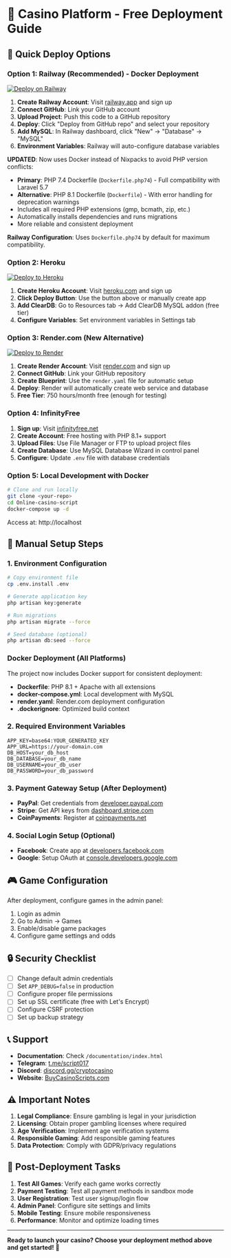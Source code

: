 # 🎰 Casino Platform - Free Deployment Guide

## 🚀 Quick Deploy Options

### Option 1: Railway (Recommended) - Docker Deployment
[![Deploy on Railway](https://railway.app/button.svg)](https://railway.app/new/template)

1. **Create Railway Account**: Visit [railway.app](https://railway.app) and sign up
2. **Connect GitHub**: Link your GitHub account
3. **Upload Project**: Push this code to a GitHub repository
4. **Deploy**: Click "Deploy from GitHub repo" and select your repository
5. **Add MySQL**: In Railway dashboard, click "New" → "Database" → "MySQL"
6. **Environment Variables**: Railway will auto-configure database variables

**UPDATED**: Now uses Docker instead of Nixpacks to avoid PHP version conflicts:
- **Primary**: PHP 7.4 Dockerfile (`Dockerfile.php74`) - Full compatibility with Laravel 5.7
- **Alternative**: PHP 8.1 Dockerfile (`Dockerfile`) - With error handling for deprecation warnings
- Includes all required PHP extensions (gmp, bcmath, zip, etc.)
- Automatically installs dependencies and runs migrations
- More reliable and consistent deployment

**Railway Configuration**: Uses `Dockerfile.php74` by default for maximum compatibility.

### Option 2: Heroku
[![Deploy to Heroku](https://www.herokucdn.com/deploy/button.svg)](https://heroku.com/deploy)

1. **Create Heroku Account**: Visit [heroku.com](https://heroku.com) and sign up
2. **Click Deploy Button**: Use the button above or manually create app
3. **Add ClearDB**: Go to Resources tab → Add ClearDB MySQL addon (free tier)
4. **Configure Variables**: Set environment variables in Settings tab

### Option 3: Render.com (New Alternative)
[![Deploy to Render](https://render.com/images/deploy-to-render-button.svg)](https://render.com)

1. **Create Render Account**: Visit [render.com](https://render.com) and sign up
2. **Connect GitHub**: Link your GitHub repository
3. **Create Blueprint**: Use the `render.yaml` file for automatic setup
4. **Deploy**: Render will automatically create web service and database
5. **Free Tier**: 750 hours/month free (enough for testing)

### Option 4: InfinityFree
1. **Sign up**: Visit [infinityfree.net](https://infinityfree.net)
2. **Create Account**: Free hosting with PHP 8.1+ support
3. **Upload Files**: Use File Manager or FTP to upload project files
4. **Create Database**: Use MySQL Database Wizard in control panel
5. **Configure**: Update `.env` file with database credentials

### Option 5: Local Development with Docker
```bash
# Clone and run locally
git clone <your-repo>
cd Online-casino-script
docker-compose up -d
```
Access at: http://localhost

## 🔧 Manual Setup Steps

### 1. Environment Configuration
```bash
# Copy environment file
cp .env.install .env

# Generate application key
php artisan key:generate

# Run migrations
php artisan migrate --force

# Seed database (optional)
php artisan db:seed --force
```

### Docker Deployment (All Platforms)
The project now includes Docker support for consistent deployment:
- **Dockerfile**: PHP 8.1 + Apache with all extensions
- **docker-compose.yml**: Local development with MySQL
- **render.yaml**: Render.com deployment configuration
- **.dockerignore**: Optimized build context

### 2. Required Environment Variables
```env
APP_KEY=base64:YOUR_GENERATED_KEY
APP_URL=https://your-domain.com
DB_HOST=your_db_host
DB_DATABASE=your_db_name
DB_USERNAME=your_db_user
DB_PASSWORD=your_db_password
```

### 3. Payment Gateway Setup (After Deployment)
- **PayPal**: Get credentials from [developer.paypal.com](https://developer.paypal.com)
- **Stripe**: Get API keys from [dashboard.stripe.com](https://dashboard.stripe.com)
- **CoinPayments**: Register at [coinpayments.net](https://coinpayments.net)

### 4. Social Login Setup (Optional)
- **Facebook**: Create app at [developers.facebook.com](https://developers.facebook.com)
- **Google**: Setup OAuth at [console.developers.google.com](https://console.developers.google.com)

## 🎮 Game Configuration

After deployment, configure games in the admin panel:
1. Login as admin
2. Go to Admin → Games
3. Enable/disable game packages
4. Configure game settings and odds

## 🔒 Security Checklist

- [ ] Change default admin credentials
- [ ] Set `APP_DEBUG=false` in production
- [ ] Configure proper file permissions
- [ ] Set up SSL certificate (free with Let's Encrypt)
- [ ] Configure CSRF protection
- [ ] Set up backup strategy

## 📞 Support

- **Documentation**: Check `/documentation/index.html`
- **Telegram**: [t.me/script017](https://t.me/script017)
- **Discord**: [discord.gg/cryptocasino](https://discord.gg/cryptocasino)
- **Website**: [BuyCasinoScripts.com](https://buycasinoscripts.com)

## ⚠️ Important Notes

1. **Legal Compliance**: Ensure gambling is legal in your jurisdiction
2. **Licensing**: Obtain proper gambling licenses where required
3. **Age Verification**: Implement age verification systems
4. **Responsible Gaming**: Add responsible gaming features
5. **Data Protection**: Comply with GDPR/privacy regulations

## 🎯 Post-Deployment Tasks

1. **Test All Games**: Verify each game works correctly
2. **Payment Testing**: Test all payment methods in sandbox mode
3. **User Registration**: Test user signup/login flow
4. **Admin Panel**: Configure site settings and limits
5. **Mobile Testing**: Ensure mobile responsiveness
6. **Performance**: Monitor and optimize loading times

---

**Ready to launch your casino? Choose your deployment method above and get started!** 🚀
